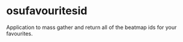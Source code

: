# osufavouritesid
Application to mass gather and return all of the beatmap ids for your favourites.
